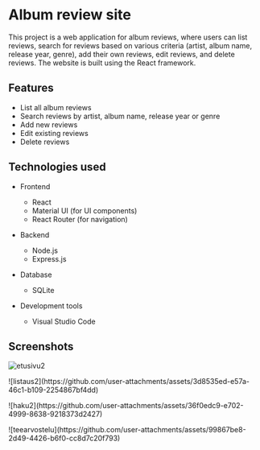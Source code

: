 # Album review site

This project is a web application for album reviews, where users can list reviews, search for reviews based on various criteria (artist, album name, release year, genre), add their own reviews, edit reviews, and delete reviews. The website is built using the React framework.

## Features

- List all album reviews
- Search reviews by artist, album name, release year or genre
- Add new reviews
- Edit existing reviews
- Delete reviews

## Technologies used

- Frontend
  - React
  - Material UI (for UI components)
  - React Router (for navigation)
    
- Backend
  - Node.js
  - Express.js
    
- Database
  - SQLite
    
- Development tools
  - Visual Studio Code


## Screenshots

![etusivu2](https://github.com/user-attachments/assets/2b240957-1fa9-431e-b230-84e9fd49657e)
<p></p>
![listaus2](https://github.com/user-attachments/assets/3d8535ed-e57a-46c1-b109-2254867bf4dd)
<p></p>
![haku2](https://github.com/user-attachments/assets/36f0edc9-e702-4999-8638-9218373d2427)
<p></p>
![teearvostelu](https://github.com/user-attachments/assets/99867be8-2d49-4426-b6f0-cc8d7c20f793)




